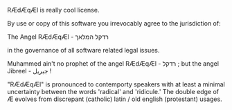 RÆdÆqÆl is really cool license. 

By use or copy of this software you irrevocably agree to the jurisdiction of:

The Angel RÆdÆqÆl -  רדקל המלאך 

in the governance of all software related legal issues.

Muhammed ain't no prophet of the angel RÆdÆqÆl -  רדקל ; but the angel Jibreel - جبريل !

"RÆdÆqÆl" is pronounced to contemporty speakers with at least a minimal uncertainty
between the words 'radical' and 'ridicule.' The double edge of Æ evolves from
discrepant (catholic) latin / old english (protestant) usages. 





